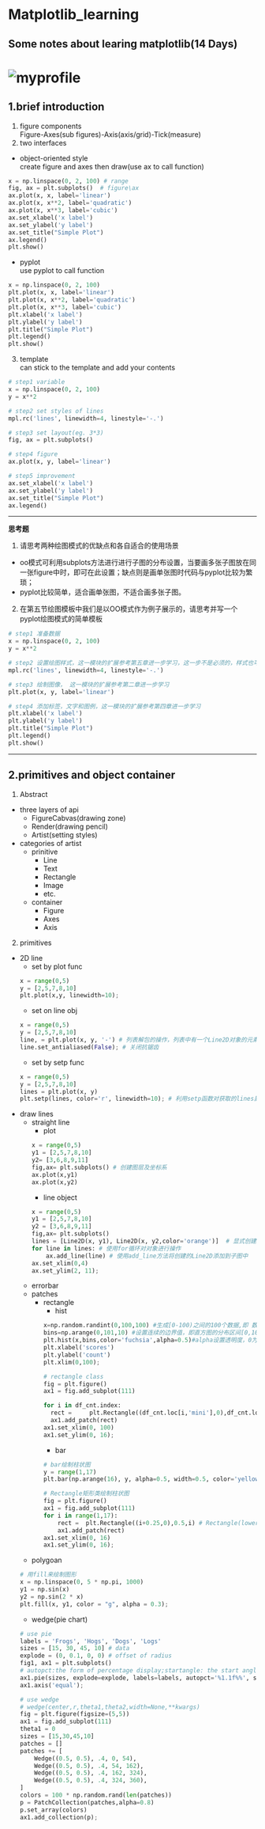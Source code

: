 # Matplotlib_learning
## Some notes about learing matplotlib(14 Days)

![myprofile](https://user-images.githubusercontent.com/99868099/158113303-bd3e129e-9910-4502-81e9-97becd2e2a67.jpg)
=======
## 1.brief introduction
1. figure components   
Figure-Axes(sub figures)-Axis(axis/grid)-Tick(measure)
2. two interfaces
  * object-oriented style<br>
  create figure and axes then draw(use ax to call function)
  ```python
  x = np.linspace(0, 2, 100) # range
  fig, ax = plt.subplots()  # figure\ax
  ax.plot(x, x, label='linear')  
  ax.plot(x, x**2, label='quadratic')  
  ax.plot(x, x**3, label='cubic')  
  ax.set_xlabel('x label') 
  ax.set_ylabel('y label') 
  ax.set_title("Simple Plot")  
  ax.legend() 
  plt.show()
  ```
  * pyplot<br>
  use pyplot to call function
  ```python
  x = np.linspace(0, 2, 100)
  plt.plot(x, x, label='linear') 
  plt.plot(x, x**2, label='quadratic')  
  plt.plot(x, x**3, label='cubic')
  plt.xlabel('x label')
  plt.ylabel('y label')
  plt.title("Simple Plot")
  plt.legend()
  plt.show()
  ```
3. template<br>
can stick to the template and add your contents
```python
# step1 variable
x = np.linspace(0, 2, 100)
y = x**2

# step2 set styles of lines
mpl.rc('lines', linewidth=4, linestyle='-.')

# step3 set layout(eg. 3*3)
fig, ax = plt.subplots()  

# step4 figure
ax.plot(x, y, label='linear')  

# step5 improvement
ax.set_xlabel('x label') 
ax.set_ylabel('y label') 
ax.set_title("Simple Plot")  
ax.legend()
```
---
**思考题**<br>
1. 请思考两种绘图模式的优缺点和各自适合的使用场景<br>
- oo模式可利用subplots方法进行进行子图的分布设置，当要画多张子图放在同一张figure中时，即可在此设置；缺点则是画单张图时代码与pyplot比较为繁琐；
- pyplot比较简单，适合画单张图，不适合画多张子图。
2. 在第五节绘图模板中我们是以OO模式作为例子展示的，请思考并写一个pyplot绘图模式的简单模板
```python
# step1 准备数据
x = np.linspace(0, 2, 100)
y = x**2

# step2 设置绘图样式，这一模块的扩展参考第五章进一步学习，这一步不是必须的，样式也可以在绘制图像是进行设置
mpl.rc('lines', linewidth=4, linestyle='-.')

# step3 绘制图像， 这一模块的扩展参考第二章进一步学习
plt.plot(x, y, label='linear')  

# step4 添加标签，文字和图例，这一模块的扩展参考第四章进一步学习
plt.xlabel('x label') 
plt.ylabel('y label') 
plt.title("Simple Plot")  
plt.legend()
plt.show()
```

***

## 2.primitives and object container
1. Abstract
* three layers of api
  * FigureCabvas(drawing zone)
  * Render(drawing pencil)
  * Artist(setting styles)
* categories of artist
  * prinitive
    * Line
    * Text
    * Rectangle
    * Image
    * etc.
  * container
    * Figure
    * Axes
    * Axis
2. primitives
* 2D line
  * set by plot func
  ```python
  x = range(0,5)
  y = [2,5,7,8,10]
  plt.plot(x,y, linewidth=10);
  ```
  * set on line obj
  ```python
  x = range(0,5)
  y = [2,5,7,8,10]
  line, = plt.plot(x, y, '-') # 列表解包的操作，列表中有一个Line2D对象的元素，获取这个对象
  line.set_antialiased(False); # 关闭抗锯齿
  ```
  * set by setp func
  ```python
  x = range(0,5)
  y = [2,5,7,8,10]
  lines = plt.plot(x, y)
  plt.setp(lines, color='r', linewidth=10); # 利用setp函数对获取的lines属性列表进行操作
  ```
* draw lines
  * straight line
    * plot
    ```python
    x = range(0,5)
    y1 = [2,5,7,8,10]
    y2= [3,6,8,9,11]
    fig,ax= plt.subplots() # 创建图层及坐标系
    ax.plot(x,y1)
    ax.plot(x,y2)
    ```
    * line object
    ```python
    x = range(0,5)
    y1 = [2,5,7,8,10]
    y2 = [3,6,8,9,11]
    fig,ax= plt.subplots()
    lines = [Line2D(x, y1), Line2D(x, y2,color='orange')]  # 显式创建Line2D对象，对象中传递相关参数
    for line in lines: # 使用for循环对对象进行操作
        ax.add_line(line) # 使用add_line方法将创建的Line2D添加到子图中
    ax.set_xlim(0,4)
    ax.set_ylim(2, 11);
    ```
  * errorbar
  * patches
    * rectangle
      * hist
      ```python
      x=np.random.randint(0,100,100) #生成[0-100)之间的100个数据,即 数据集 
      bins=np.arange(0,101,10) #设置连续的边界值，即直方图的分布区间[0,10),[10,20)... 
      plt.hist(x,bins,color='fuchsia',alpha=0.5)#alpha设置透明度，0为完全透明 
      plt.xlabel('scores') 
      plt.ylabel('count') 
      plt.xlim(0,100);
      ```
      ```python
      # rectangle class
      fig = plt.figure()
      ax1 = fig.add_subplot(111)

      for i in df_cnt.index:
        rect =     plt.Rectangle((df_cnt.loc[i,'mini'],0),df_cnt.loc[i,'width'],df_cnt.loc[i,'fenzu'])
        ax1.add_patch(rect)
      ax1.set_xlim(0, 100)
      ax1.set_ylim(0, 16);
      ```
      * bar
      ```python
      # bar绘制柱状图
      y = range(1,17)
      plt.bar(np.arange(16), y, alpha=0.5, width=0.5, color='yellow', edgecolor='red',  label='The First Bar', lw=3);
      ```
      ```python
      # Rectangle矩形类绘制柱状图
      fig = plt.figure()
      ax1 = fig.add_subplot(111)
      for i in range(1,17):
          rect =  plt.Rectangle((i+0.25,0),0.5,i) # Rectangle(lower left point, width, height)
          ax1.add_patch(rect)
      ax1.set_xlim(0, 16)
      ax1.set_ylim(0, 16);
      ```
  * polygoan 
  ```python
  # 用fill来绘制图形
  x = np.linspace(0, 5 * np.pi, 1000) 
  y1 = np.sin(x)
  y2 = np.sin(2 * x) 
  plt.fill(x, y1, color = "g", alpha = 0.3);
  ```
  * wedge(pie chart)
  ```python
  # use pie
  labels = 'Frogs', 'Hogs', 'Dogs', 'Logs'
  sizes = [15, 30, 45, 10] # data
  explode = (0, 0.1, 0, 0) # offset of radius
  fig1, ax1 = plt.subplots()
  # autopct:the form of percentage display;startangle: the start angle of pie chart(counterclockwise)
  ax1.pie(sizes, explode=explode, labels=labels, autopct='%1.1f%%', shadow=True, startangle=90)
  ax1.axis('equal');
  ```
  ```python
  # use wedge
  # wedge(center,r,theta1,theta2,width=None,**kwargs)
  fig = plt.figure(figsize=(5,5))
  ax1 = fig.add_subplot(111)
  theta1 = 0
  sizes = [15,30,45,10]
  patches = []
  patches += [
      Wedge((0.5, 0.5), .4, 0, 54),           
      Wedge((0.5, 0.5), .4, 54, 162),  
      Wedge((0.5, 0.5), .4, 162, 324),           
      Wedge((0.5, 0.5), .4, 324, 360), 
  ]
  colors = 100 * np.random.rand(len(patches))
  p = PatchCollection(patches,alpha=0.8)
  p.set_array(colors)
  ax1.add_collection(p);
